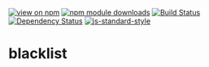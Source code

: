 [![view on npm](https://img.shields.io/npm/v/lws-blacklist.svg)](https://www.npmjs.org/package/lws-blacklist)
[![npm module downloads](https://img.shields.io/npm/dt/lws-blacklist.svg)](https://www.npmjs.org/package/lws-blacklist)
[![Build Status](https://travis-ci.org/lwsjs/blacklist.svg?branch=master)](https://travis-ci.org/lwsjs/blacklist)
[![Dependency Status](https://david-dm.org/lwsjs/blacklist.svg)](https://david-dm.org/lwsjs/blacklist)
[![js-standard-style](https://img.shields.io/badge/code%20style-standard-brightgreen.svg)](https://github.com/feross/standard)

# blacklist
